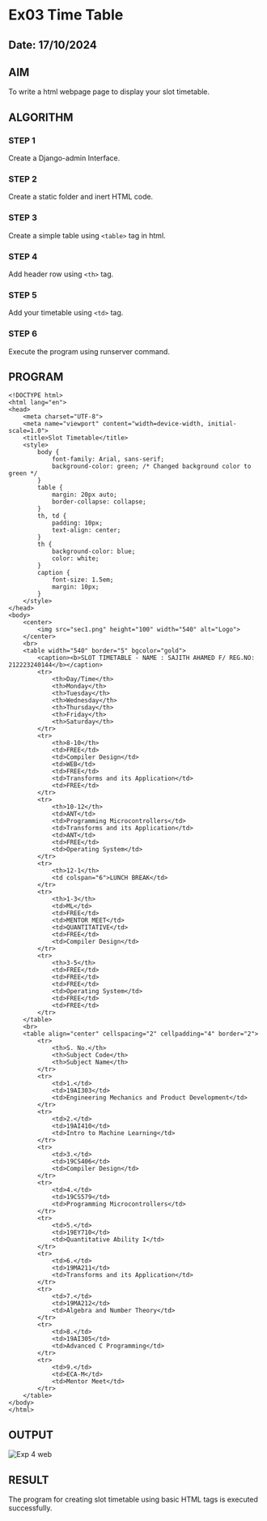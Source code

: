 # Ex03 Time Table
## Date: 17/10/2024

## AIM
To write a html webpage page to display your slot timetable.

## ALGORITHM
### STEP 1
Create a Django-admin Interface.

### STEP 2
Create a static folder and inert HTML code.

### STEP 3
Create a simple table using ```<table>``` tag in html.

### STEP 4
Add header row using ```<th>``` tag.

### STEP 5
Add your timetable using ```<td>``` tag.

### STEP 6
Execute the program using runserver command.

## PROGRAM
```
<!DOCTYPE html>
<html lang="en">
<head>
    <meta charset="UTF-8">
    <meta name="viewport" content="width=device-width, initial-scale=1.0">
    <title>Slot Timetable</title>
    <style>
        body {
            font-family: Arial, sans-serif;
            background-color: green; /* Changed background color to green */
        }
        table {
            margin: 20px auto;
            border-collapse: collapse;
        }
        th, td {
            padding: 10px;
            text-align: center;
        }
        th {
            background-color: blue;
            color: white;
        }
        caption {
            font-size: 1.5em;
            margin: 10px;
        }
    </style>
</head>
<body>
    <center>
        <img src="sec1.png" height="100" width="540" alt="Logo">
    </center>
    <br>
    <table width="540" border="5" bgcolor="gold">
        <caption><b>SLOT TIMETABLE - NAME : SAJITH AHAMED F/ REG.NO: 212223240144</b></caption>
        <tr>
            <th>Day/Time</th>
            <th>Monday</th>
            <th>Tuesday</th>
            <th>Wednesday</th>
            <th>Thursday</th>
            <th>Friday</th>
            <th>Saturday</th>
        </tr>
        <tr>
            <th>8-10</th>
            <td>FREE</td>
            <td>Compiler Design</td>
            <td>WEB</td>
            <td>FREE</td>
            <td>Transforms and its Application</td>
            <td>FREE</td>
        </tr>
        <tr>
            <th>10-12</th>
            <td>ANT</td>
            <td>Programming Microcontrollers</td>
            <td>Transforms and its Application</td>
            <td>ANT</td>
            <td>FREE</td>
            <td>Operating System</td>
        </tr>
        <tr>
            <th>12-1</th>
            <td colspan="6">LUNCH BREAK</td>
        </tr>
        <tr>
            <th>1-3</th>
            <td>ML</td>
            <td>FREE</td>
            <td>MENTOR MEET</td>
            <td>QUANTITATIVE</td>
            <td>FREE</td>
            <td>Compiler Design</td>
        </tr>
        <tr>
            <th>3-5</th>
            <td>FREE</td>
            <td>FREE</td>
            <td>FREE</td>
            <td>Operating System</td>
            <td>FREE</td>
            <td>FREE</td>
        </tr>
    </table>
    <br>
    <table align="center" cellspacing="2" cellpadding="4" border="2">
        <tr>
            <th>S. No.</th>
            <th>Subject Code</th>
            <th>Subject Name</th>
        </tr>
        <tr>
            <td>1.</td>
            <td>19AI303</td>
            <td>Engineering Mechanics and Product Development</td>
        </tr>
        <tr>
            <td>2.</td>
            <td>19AI410</td>
            <td>Intro to Machine Learning</td>
        </tr>
        <tr>
            <td>3.</td>
            <td>19CS406</td>
            <td>Compiler Design</td>
        </tr>
        <tr>
            <td>4.</td>
            <td>19CS579</td>
            <td>Programming Microcontrollers</td>
        </tr>
        <tr>
            <td>5.</td>
            <td>19EY710</td>
            <td>Quantitative Ability I</td>
        </tr>
        <tr>
            <td>6.</td>
            <td>19MA211</td>
            <td>Transforms and its Application</td>
        </tr>
        <tr>
            <td>7.</td>
            <td>19MA212</td>
            <td>Algebra and Number Theory</td>
        </tr>
        <tr>
            <td>8.</td>
            <td>19AI305</td>
            <td>Advanced C Programming</td>
        </tr>
        <tr>
            <td>9.</td>
            <td>ECA-M</td>
            <td>Mentor Meet</td>
        </tr>
    </table>
</body>
</html>
```

## OUTPUT
![Exp 4 web](https://github.com/user-attachments/assets/f310da42-5b02-458b-8464-3b6293288892)


## RESULT
The program for creating slot timetable using basic HTML tags is executed successfully.
